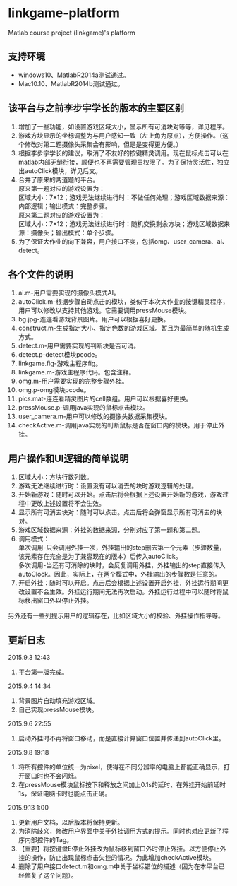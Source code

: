 # linkgame-platform
Matlab course project (linkgame)'s platform

## 支持环境 ##
- windows10、MatlabR2014a测试通过。
- Mac10.10、MatlabR2014b测试通过。

## 该平台与之前李步宇学长的版本的主要区别 ##
1. 增加了一些功能，如设置游戏区域大小，显示所有可消块对等等，详见程序。
1. 游戏方块显示的坐标调整为与用户感知一致（左上角为原点），方便操作。（这个修改对第二题摄像头采集会有影响，但是是变得更方便。）
1. 根据李步宇学长的建议，取消了不友好的按键精灵调用。现在鼠标点击可以在matlab内部无缝衔接，顺便也不再需要管理员权限了。为了保持灵活性，独立出autoClick模块，详见后文。
1. 合并了原来的两道题的平台。  
原来第一题对应的游戏设置为：  
区域大小：7\*12；游戏无法继续进行时：不做任何处理；游戏区域数据来源：内部逻辑；输出模式：完整步骤。  
原来第二题对应的游戏设置为：  
区域大小：7\*12；游戏无法继续进行时：随机交换剩余方块；游戏区域数据来源：摄像头；输出模式：单个步骤。
1. 为了保证大作业的向下兼容，用户接口不变，包括omg、user_camera、ai、detect。

## 各个文件的说明 ##
1. ai.m-用户需要实现的摄像头模式AI。
1. autoClick.m-根据步骤自动点击的模块，类似于本次大作业的按键精灵程序，用户可以修改以支持其他游戏。它需要调用pressMouse模块。
1. bg.jpg-连连看游戏背景图片。用户可以根据喜好更换。
1. construct.m-生成指定大小、指定色数的游戏区域。暂且为最简单的随机生成方式。
1. detect.m-用户需要实现的判断块是否可消。
1. detect.p-detect模块pcode。
1. linkgame.fig-游戏主程序fig。
1. linkgame.m-游戏主程序代码。包含注释。
1. omg.m-用户需要实现的完整步骤外挂。
1. omg.p-omg模块pcode。
1. pics.mat-连连看精灵图片的cell数组。用户可以根据喜好更换。
1. pressMouse.p-调用java实现的鼠标点击模块。
1. user_camera.m-用户可以修改的摄像头数据采集模块。
1. checkActive.m-调用java实现的判断鼠标是否在窗口内的模块。用于停止外挂。

## 用户操作和UI逻辑的简单说明 ##
1. 区域大小：方块行数列数。
1. 游戏无法继续进行时：设置没有可以消去的块时游戏逻辑的处理。
1. 开始新游戏：随时可以开始。点击后将会根据上述设置开始新的游戏，游戏过程中更改上述设置将不会生效。
1. 显示所有可消去块对：随时可以点击。点击后将会弹窗显示所有可消去的块对。
1. 游戏区域数据来源：外挂的数据来源，分别对应了第一题和第二题。
1. 调用模式：  
单次调用-只会调用外挂一次，外挂输出的step删去第一个元素（步骤数量，该元素存在完全是为了兼容现在的版本）后传入autoClick。  
多次调用-当还有可消除的块时，会反复调用外挂，外挂输出的step直接传入autoClock。因此，实际上，在两个模式中，外挂输出的步骤数是任意的。
1. 开启外挂：随时可以开启。点击后会根据上述设置开启外挂，外挂运行期间更改设置不会生效。外挂运行期间无法再次启动。外挂运行过程中可以随时将鼠标移出窗口外以停止外挂。

另外还有一些列提示用户的逻辑存在，比如区域大小的校验、外挂操作指导等。

## 更新日志 ##
2015.9.3 12:43

1. 平台第一版完成。

2015.9.4 14:34

1. 背景图片自动填充游戏区域。
1. 自己实现pressMouse模块。

2015.9.6 22:55

1. 启动外挂时不再将窗口移动，而是直接计算窗口位置并传递到autoClick里。

2015.9.8 19:18

1. 将所有控件的单位统一为pixel，使得在不同分辨率的电脑上都能正确显示，打开窗口时也不会闪烁。
1. 在pressMouse模块鼠标按下和释放之间加上0.1s的延时、在外挂开始前延时1s，保证电脑卡时也能点击正确。

2015.9.13 1:00

1. 更新用户文档，以后版本将保持更新。
1. 为消除歧义，修改用户界面中关于外挂调用方式的提示。同时也对应更新了程序内部控件的Tag。
1. 【重要】将按键盘E停止外挂改为鼠标移到窗口外时停止外挂。以方便停止外挂的操作，防止出现鼠标点击失控的情况。为此增加checkActive模块。
1. 删除了用户接口detect.m和omg.m中关于坐标错位的描述（因为在本平台已经修复了这个问题）。